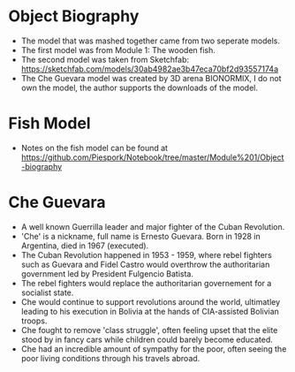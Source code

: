 # Object Biography
- The model that was mashed together came from two seperate models.
- The first model was from Module 1: The wooden fish.
- The second model was taken from Sketchfab: https://sketchfab.com/models/30ab4982ae3b47eca70bf2d93557174a
- The Che Guevara model was created by 3D arena BIONORMIX, I do not own the model, the author supports the downloads of the model.

# Fish Model
- Notes on the fish model can be found at https://github.com/Piespork/Notebook/tree/master/Module%201/Object-biography

# Che Guevara
- A well known Guerrilla leader and major fighter of the Cuban Revolution.
- 'Che' is a nickname, full name is Ernesto Guevara. Born in 1928 in Argentina, died in 1967 (executed).
- The Cuban Revolution happened in 1953 - 1959, where rebel fighters such as Guevara and Fidel Castro would overthrow the authoritarian government led by President Fulgencio Batista.
- The rebel fighters would replace the authoritarian governement for a socialist state.
- Che would continue to support revolutions around the world, ultimatley leading to his execution in Bolivia at the hands of CIA-assisted Bolivian troops. 
- Che fought to remove 'class struggle', often feeling upset that the elite stood by in fancy cars while children could barely become educated.
- Che had an incredible amount of sympathy for the poor, often seeing the poor living conditions through his travels abroad. 
